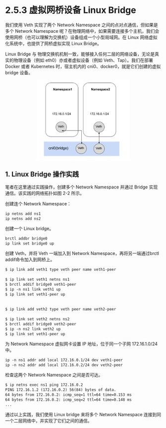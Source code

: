 # 2.5.3 虚拟网桥设备 Linux Bridge

我们使用 Veth 实现了两个 Network Namespace 之间的点对点通信，但如果是多个 Network Namespace 呢？在物理网络中，如果需要连接多个主机，我们会使用网桥（也可以理解为交换机）设备组成一个小型局域网。在 Linux 网络虚拟化系统中，也提供了网桥虚拟实现 Linux Bridge。

Linux Bridge 与 物理交换机机制一致，能够接入任何二层的网络设备，无论是真实的物理设备（例如 eth0）亦或者虚拟设备（例如 Veth、Tap）。我们在部署 Docker 或者 Kubernetes 时，宿主机内的 cni0、docker0，就是它们创建的虚拟 bridge 设备。


<div  align="center">
    <img src="../../assets/bridge.png" width = "300"  align=center />
</div>

## 1. Linux Bridge 操作实践

笔者在这里通过实践操作，创建多个 Network Namespace 并通过 Bridge 实现通信。该实践的网络拓扑如图 2-2 所示。

创建连个 Network Namespace：

```
ip netns add ns1
ip netns add ns2
```

创建一个 Linux bridge。

```
brctl addbr bridge0
ip link set bridge0 up
```

创建 Veth，并将 Veth 一端加入到 Network Namespace，再将另一端通过brctl addif命令加入到网桥上。

```
$ ip link add veth1 type veth peer name veth1-peer

$ ip link set veth1 netns ns1
$ brctl addif bridge0 veth1-peer
$ ip -n ns1 link veth1 up
$ ip link set veth1-peer up


$ ip link add veth2 type veth peer name veth2-peer

$ ip link set veth2 netns ns2
$ brctl addif bridge0 veth2-peer
$ ip -n ns2 link veth2 up
$ ip link set veth1-peer up
```

为 Network Namespace 虚拟网卡设置 IP 地址，位于同一个子网 172.16.1.0/24 中。

```
ip -n ns1 addr add local 172.16.0.1/24 dev veth1-peer
ip -n ns2 addr add local 172.16.0.2/24 dev veth2-peer
```

检查这两个 Network Namespace 之间是否可达。

```
$ ip netns exec ns1 ping 172.16.0.2
PING 172.16.1.2 (172.16.0.2) 56(84) bytes of data.
64 bytes from 172.16.0.2: icmp_seq=1 ttl=64 time=0.153 ms
64 bytes from 172.16.0.2: icmp_seq=2 ttl=64 time=0.148 ms
...
```

通过以上实践，我们使用 Linux bridge 来将多个 Network Namespace 连接到同一个二层网络中，并实现了它们之间的通信。
